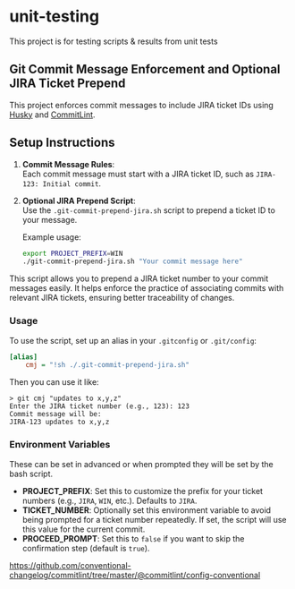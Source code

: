 # unit-testing
This project is for testing scripts & results from unit tests

## Git Commit Message Enforcement and Optional JIRA Ticket Prepend

This project enforces commit messages to include JIRA ticket IDs using [Husky](https://typicode.github.io/husky) and [CommitLint](https://commitlint.js.org/). 

## Setup Instructions

1. **Commit Message Rules**:  
   Each commit message must start with a JIRA ticket ID, such as `JIRA-123: Initial commit`.

2. **Optional JIRA Prepend Script**:  
   Use the `.git-commit-prepend-jira.sh` script to prepend a ticket ID to your message.

   Example usage:
   ```bash
   export PROJECT_PREFIX=WIN
   ./git-commit-prepend-jira.sh "Your commit message here"

This script allows you to prepend a JIRA ticket number to your commit messages easily. It helps enforce the practice of associating commits with relevant JIRA tickets, ensuring better traceability of changes.

### Usage

To use the script, set up an alias in your `.gitconfig` or `.git/config`:

```ini
[alias]
    cmj = "!sh ./.git-commit-prepend-jira.sh"
```
Then you can use it like:
```
> git cmj "updates to x,y,z"
Enter the JIRA ticket number (e.g., 123): 123
Commit message will be:
JIRA-123 updates to x,y,z
```

### Environment Variables

These can be set in advanced or when prompted they will be set by the bash script.

- **PROJECT_PREFIX**: Set this to customize the prefix for your ticket numbers (e.g., `JIRA`, `WIN`, etc.). Defaults to `JIRA`.
- **TICKET_NUMBER**: Optionally set this environment variable to avoid being prompted for a ticket number repeatedly. If set, the script will use this value for the current commit.
- **PROCEED_PROMPT**: Set this to `false` if you want to skip the confirmation step (default is `true`).

https://github.com/conventional-changelog/commitlint/tree/master/@commitlint/config-conventional
